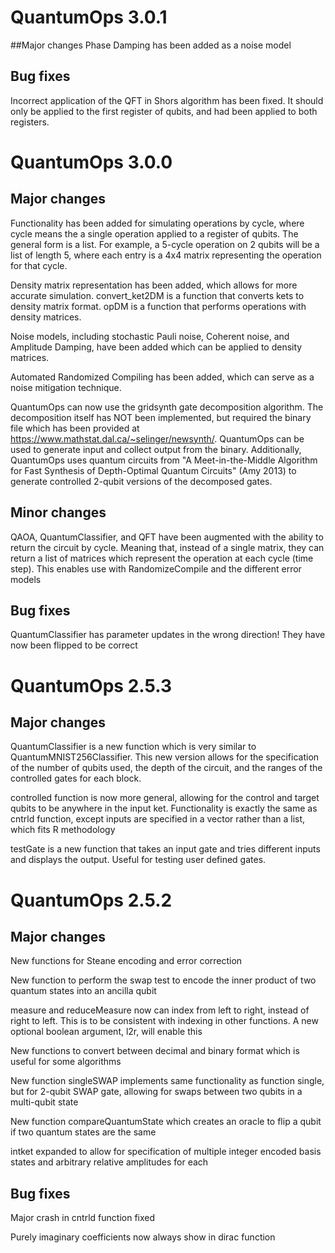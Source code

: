 # QuantumOps 3.0.1
##Major changes
Phase Damping has been added as a noise model

## Bug fixes
Incorrect application of the QFT in Shors algorithm has been fixed. It should only be applied to the first register of qubits, and had been applied to both registers. 


# QuantumOps 3.0.0
## Major changes
Functionality has been added for simulating operations by cycle, where cycle means the a single operation applied to a register of qubits. The general form is a list. For example, a 5-cycle operation on 2 qubits will be a list of length 5, where each entry is a 4x4 matrix representing the operation for that cycle. 

Density matrix representation has been added, which allows for more accurate simulation. convert\_ket2DM is a function that converts kets to density matrix format. opDM is a function that performs operations with density matrices. 

Noise models, including stochastic Pauli noise, Coherent noise, and Amplitude Damping, have been added which can be applied to density matrices.

Automated Randomized Compiling has been added, which can serve as a noise mitigation technique.

QuantumOps can now use the gridsynth gate decomposition algorithm. The decomposition itself has NOT been implemented, but required the binary file which has been provided at https://www.mathstat.dal.ca/~selinger/newsynth/. QuantumOps can be used to generate input and collect output from the binary. Additionally, QuantumOps uses quantum circuits from "A Meet-in-the-Middle Algorithm for Fast Synthesis of Depth-Optimal Quantum Circuits" (Amy 2013) to generate controlled 2-qubit versions of the decomposed gates.

## Minor changes
QAOA, QuantumClassifier, and QFT have been augmented with the ability to return the circuit by cycle. Meaning that, instead of a single matrix, they can return a list of matrices which represent the operation at each cycle (time step). This enables use with RandomizeCompile and the different error models

## Bug fixes
QuantumClassifier has parameter updates in the wrong direction! They have now been flipped to be correct

# QuantumOps 2.5.3
## Major changes
QuantumClassifier is a new function which is very similar to QuantumMNIST256Classifier. This new version allows for the specification of the number of qubits used, the depth of the circuit, and the ranges of the controlled gates for each block. 

controlled function is now more general, allowing for the control and target qubits to be anywhere in the input ket. Functionality is exactly the same as cntrld function, except inputs are specified in a vector rather than a list, which fits R methodology

testGate is a new function that takes an input gate and tries different inputs and displays the output. Useful for testing user defined gates.



# QuantumOps 2.5.2
## Major changes
New functions for Steane encoding and error correction

New function to perform the swap test to encode the inner product of two quantum states into an ancilla qubit

measure and reduceMeasure now can index from left to right, instead of right to left. This is to be consistent with indexing in other functions. A new optional boolean argument, l2r, will enable this

New functions to convert between decimal and binary format which is useful for some algorithms

New function singleSWAP implements same functionality as function single, but for 2-qubit SWAP gate, allowing for swaps between two qubits in a multi-qubit state

New function compareQuantumState which creates an oracle to flip a qubit if two quantum states are the same

intket expanded to allow for specification of multiple integer encoded basis states and arbitrary relative amplitudes for each

## Bug fixes
Major crash in cntrld function fixed

Purely imaginary coefficients now always show in dirac function

